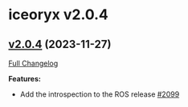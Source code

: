 # iceoryx v2.0.4

## [v2.0.4](https://github.com/eclipse-iceoryx/iceoryx/tree/v2.0.4) (2023-11-27)

[Full Changelog](https://github.com/eclipse-iceoryx/iceoryx/compare/v2.0.3...v2.0.4)

**Features:**

- Add the introspection to the ROS release [\#2099](https://github.com/eclipse-iceoryx/iceoryx/issues/2099)
